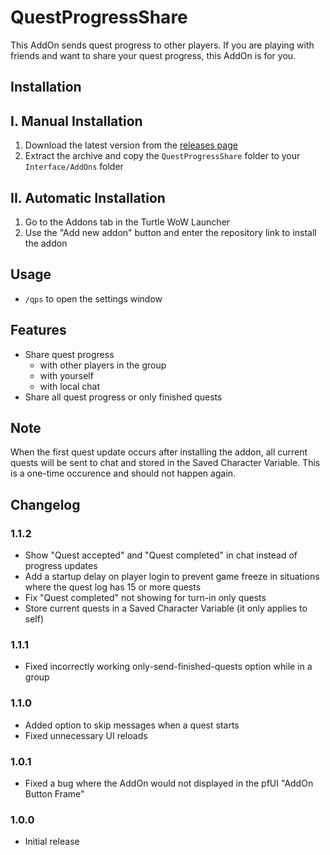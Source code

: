 # QuestProgressShare
This AddOn sends quest progress to other players.
If you are playing with friends and want to share your quest progress, this AddOn is for you.

## Installation

## I. Manual Installation

1. Download the latest version from the [releases page](https://github.com/Dreambjorn/QuestProgressShare/releases)
2. Extract the archive and copy the `QuestProgressShare` folder to your `Interface/AddOns` folder

## II. Automatic Installation

1. Go to the Addons tab in the Turtle WoW Launcher
2. Use the "Add new addon" button and enter the repository link to install the addon

## Usage
- `/qps` to open the settings window

## Features
- Share quest progress
    - with other players in the group
    - with yourself
    - with local chat
- Share all quest progress or only finished quests

## Note
When the first quest update occurs after installing the addon, all current quests will be sent to chat and stored in the Saved Character Variable. This is a one-time occurence and should not happen again.

## Changelog

### 1.1.2
- Show "Quest accepted" and "Quest completed" in chat instead of progress updates
- Add a startup delay on player login to prevent game freeze in situations where the quest log has 15 or more quests
- Fix "Quest completed" not showing for turn-in only quests
- Store current quests in a Saved Character Variable (it only applies to self)

### 1.1.1
- Fixed incorrectly working only-send-finished-quests option while in a group

### 1.1.0

- Added option to skip messages when a quest starts
- Fixed unnecessary UI reloads

### 1.0.1

- Fixed a bug where the AddOn would not displayed in the pfUI "AddOn Button Frame"

### 1.0.0

- Initial release
